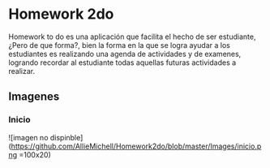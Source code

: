 # Homework 2do
Homework to do es una aplicación que facilita el hecho de ser estudiante, ¿Pero de que forma?, bien la forma 
en la que se logra ayudar a los estudiantes es realizando una agenda de actividades y de examenes, logrando 
recordar al estudiante todas aquellas futuras actividades a realizar. 

## Imagenes

### Inicio
![imagen no dispinble](https://github.com/AllieMichell/Homework2do/blob/master/Images/inicio.png =100x20)
